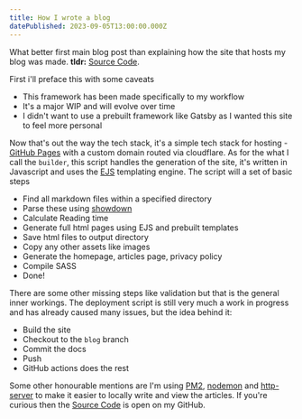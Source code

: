 ```yaml
---
title: How I wrote a blog
datePublished: 2023-09-05T13:00:00.000Z
---
```


What better first main blog post than explaining how the site that hosts my blog was made. **tldr:** [Source Code](https://github.com/ThatsOurJake/thatsourjake.github.io).

First i'll preface this with some caveats
- This framework has been made specifically to my workflow
- It's a major WIP and will evolve over time
- I didn't want to use a prebuilt framework like Gatsby as I wanted this site to feel more personal

Now that's out the way the tech stack, it's a simple tech stack for hosting - [GitHub Pages](https://pages.github.com/) with a custom domain routed via cloudflare. As for the what I call the `builder`, this script handles the generation of the site, it's written in Javascript and uses the [EJS](https://ejs.co/) templating engine. The script will a set of basic steps
- Find all markdown files within a specified directory
- Parse these using [showdown](https://www.npmjs.com/package/showdown)
- Calculate Reading time
- Generate full html pages using EJS and prebuilt templates
- Save html files to output directory
- Copy any other assets like images
- Generate the homepage, articles page, privacy policy
- Compile SASS
- Done!

There are some other missing steps like validation but that is the general inner workings. The deployment script is still very much a work in progress and has already caused many issues, but the idea behind it:
- Build the site
- Checkout to the `blog` branch
- Commit the docs
- Push
- GitHub actions does the rest

Some other honourable mentions are I'm using [PM2](https://www.npmjs.com/package/pm2), [nodemon](https://www.npmjs.com/package/nodemon) and [http-server](https://www.npmjs.com/package/http-server) to make it easier to locally write and view the articles. If you're curious then the [Source Code](https://github.com/ThatsOurJake/thatsourjake.github.io) is open on my GitHub.
